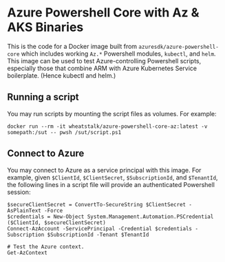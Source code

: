 # Azure Powershell Core with Az & AKS Binaries
This is the code for a Docker image built from `azuresdk/azure-powershell-core` which includes working `Az.*` Powershell modules, `kubectl`, and `helm`. This image can be used to test Azure-controlling Powershell scripts, especially those that combine ARM with Azure Kubernetes Service boilerplate. (Hence kubectl and helm.)

## Running a script
You may run scripts by mounting the script files as volumes. For example:
```
docker run --rm -it wheatstalk/azure-powershell-core-az:latest -v somepath:/sut -- pwsh /sut/script.ps1
```

## Connect to Azure
You may connect to Azure as a service principal with this image. For example, given `$ClientId`, `$ClientSecret`, `$SubscriptionId`, and `$TenantId`, the following lines in a script file will provide an authenticated Powershell session:

```
$secureClientSecret = ConvertTo-SecureString $ClientSecret -AsPlainText -Force
$credentials = New-Object System.Management.Automation.PSCredential ($ClientId, $secureClientSecret)
Connect-AzAccount -ServicePrincipal -Credential $credentials -Subscription $SubscriptionId -Tenant $TenantId

# Test the Azure context.
Get-AzContext
```